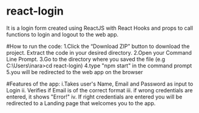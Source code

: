 # react-login
It is a login form created using ReactJS with React Hooks and props to call functions to login and logout to the web app. 

#How to run the code:
1.Click the “Download ZIP” button to download the project. Extract the code in your desired directory.
2.Open your Command Line Prompt. 
3.Go to the directory where you saved the file (e.g C:\Users\inara>cd react-login)
4.type "npm start" in the command prompt
5.you will be redirected to the web app on the browser


#Features of the app:
i.Takes user's Name, Email and Password as input to Login
ii. Verifies if Email is of the correct format
iii. if wrong credentials are entered, it shows "Error!"
iv. If right credentials are entered you will be redirected to a Landing page that welcomes you to the app.
